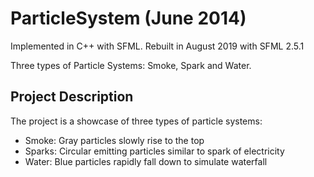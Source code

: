 # ParticleSystem (June 2014)

Implemented in C++ with SFML. Rebuilt in August 2019 with SFML 2.5.1

Three types of Particle Systems: Smoke, Spark and Water.

## Project Description
The project is a showcase of three types of particle systems:
* Smoke: Gray particles slowly rise to the top
* Sparks: Circular emitting particles similar to spark of electricity
* Water: Blue particles rapidly fall down to simulate waterfall
